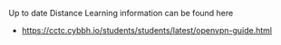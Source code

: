 Up to date Distance Learning information can be found here
- https://cctc.cybbh.io/students/students/latest/openvpn-guide.html
